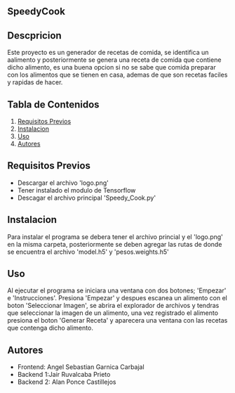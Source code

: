 ## SpeedyCook

## Descpricion
Este proyecto es un generador de recetas de comida, se identifica un aalimento y posteriormente se genera una receta de comida que contiene dicho alimento,
es una buena opcion si no se sabe que comida preparar con los alimentos que se tienen en casa, ademas de que son recetas faciles y rapidas de hacer.


## Tabla de Contenidos
1. [Requisitos Previos](#Requisitos_Previos)
2. [Instalacion](#Instalacion)
3. [Uso](#Uso)
4. [Autores](#Autores)


## Requisitos Previos
- Descargar el archivo 'logo.png'
- Tener instalado el modulo de Tensorflow
- Descagar el archivo principal 'Speedy_Cook.py'


## Instalacion
Para instalar el programa se debera tener el archivo princial y el 'logo.png' en la misma carpeta, posteriormente se deben agregar las rutas de donde se
encuentra el archivo 'model.h5' y 'pesos.weights.h5' 


## Uso
Al ejecutar el programa se iniciara una ventana con dos botones; 'Empezar' e 'Instrucciones'. Presiona 'Empezar' y despues escanea un alimento con el boton
'Seleccionar Imagen', se abrira el explorador de archivos y tendras que seleccionar la imagen de un alimento, una vez registrado el alimento presiona el
boton 'Generar Receta' y aparecera una ventana con las recetas que contenga dicho alimento.

## Autores 
- Frontend: Angel Sebastian Garnica Carbajal
- Backend 1:Jair Ruvalcaba Prieto
- Backend 2: Alan Ponce Castillejos
